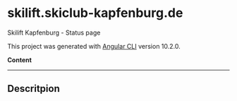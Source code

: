 # skilift.skiclub-kapfenburg.de

Skilift Kapfenburg - Status page

This project was generated with [Angular CLI](https://github.com/angular/angular-cli) version 10.2.0.

**Content**

---

## Descritpion
